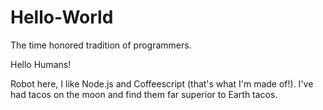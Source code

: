 # Hello-World
The time honored tradition of programmers.

Hello Humans!

Robot here, I like Node.js and Coffeescript (that's what I'm made of!).
I've had tacos on the moon and find them far superior to Earth tacos.
